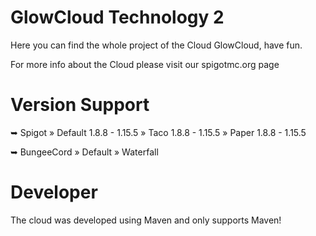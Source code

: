 # GlowCloud Technology 2

Here you can find the whole project of the Cloud GlowCloud, have fun.

For more info about the Cloud please visit our spigotmc.org page

# Version Support

➥ Spigot
    » Default 1.8.8 - 1.15.5
  	» Taco 1.8.8 - 1.15.5
    » Paper 1.8.8 - 1.15.5

➥ BungeeCord
    » Default
    » Waterfall

# Developer

The cloud was developed using Maven and only supports Maven!


